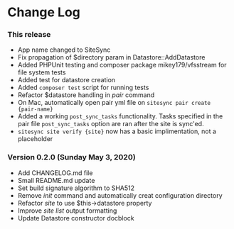 # Change Log

### This release

* App name changed to SiteSync
* Fix propagation of $directory param in Datastore::AddDatastore
* Added PHPUnit testing and composer package mikey179/vfsstream for file system tests
* Added test for datastore creation
* Added `composer test` script for running tests
* Refactor $datastore handling in _pair_ command
* On Mac, automatically open pair yml file on `sitesync pair create {pair-name}`
* Added a working `post_sync_tasks` functionality. Tasks specified in the pair file `post_sync_tasks` option are ran after the site is sync'ed.
* `sitesync site verify {site}` now has a basic implimentation, not a placeholder

### Version 0.2.0 (Sunday May 3, 2020)

* Add CHANGELOG.md file
* Small README.md update
* Set build signature algorithm to SHA512
* Remove _init_ command and automatically creat configuration directory
* Refactor _site_ to use $this->datastore property
* Improve _site list_ output formatting
* Update Datastore constructor docblock
